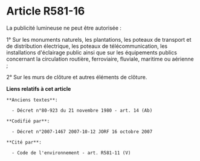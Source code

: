 # Article R581-16

La publicité lumineuse ne peut être autorisée :

1° Sur les monuments naturels, les plantations, les poteaux de transport et de distribution électrique, les poteaux de
télécommunication, les installations d'éclairage public ainsi que sur les équipements publics concernant la circulation
routière, ferroviaire, fluviale, maritime ou aérienne ;

2° Sur les murs de clôture et autres éléments de clôture.

**Liens relatifs à cet article**

	**Anciens textes**:

	  - Décret n°80-923 du 21 novembre 1980 - art. 14 (Ab)

	**Codifié par**:

	  - Décret n°2007-1467 2007-10-12 JORF 16 octobre 2007

	**Cité par**:

	  - Code de l'environnement - art. R581-11 (V)
